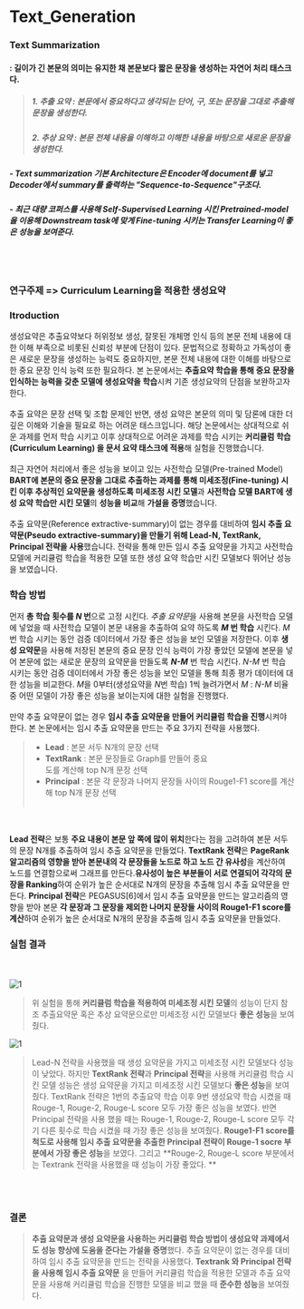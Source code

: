 # Text_Generation

### Text Summarization 
#### : 길이가 긴 본문의 의미는 유지한 채 본문보다 짧은 문장을 생성하는 자연어 처리 태스크다. 
> ##### 1. 추출 요약 : 본문에서 중요하다고 생각되는 단어, 구, 또는 문장을 그대로 추출해 문장을 생성한다.  
> ##### 2. 추상 요약 : 본문 전체 내용을 이해하고 이해한 내용을 바탕으로 새로운 문장을 생성한다.
##### - Text summarization 기본 Architecture은 Encoder에 document를 넣고 Decoder에서 summary를 출력하는 "Sequence-to-Sequence"구조다.
##### - 최근 대량 코퍼스를 사용해 Self-Supervised Learning 시킨 Pretrained-model을 이용해 Downstream task에 맞게 Fine-tuning 시키는 Transfer Learning이 좋은 성능을 보여준다.
<br><br>
### 연구주제 => Curriculum Learning을 적용한 생성요약


### Itroduction

생성요약은 추출요약보다 허위정보 생성, 잘못된 개체명 인식 등의 본문 전체 내용에 대한 이해 부족으로 비롯된 신뢰성 부분에 단점이 있다. 문법적으로 정확하고 가독성이 좋은 새로운 문장을 생성하는 능력도 중요하지만, 본문 전체 내용에 대한 이해를 바탕으로 한 중요 문장 인식 능력 또한 필요하다. 본 논문에서는 **추출요약 학습을 통해 중요 문장을 인식하는 능력을 갖춘 모델에 생성요약을 학습**시켜 기존 생성요약의 단점을 보완하고자 한다.<br> <br>
  추출 요약은 문장 선택 및 조합 문제인 반면, 생성 요약은 본문의 의미 및 담론에 대한 더 깊은 이해와 기술을 필요로 하는 어려운 태스크입니다. 해당 논문에서는 상대적으로 쉬운 과제를 먼저 학습 시키고 이후 상대적으로 어려운 과제를 학습 시키는 **커리큘럼 학습(Curriculum Learning) 을 문서 요약 태스크에 적용**해 실험을 진행했습니다.
  <br> <br>
  최근 자연어 처리에서 좋은 성능을 보이고 있는 사전학습 모델(Pre-trained Model) **BART에 본문의 중요 문장을 그대로 추출하는 과제를 통해 미세조정(Fine-tuning) 시킨 이후 추상적인 요약문을 생성하도록 미세조정 시킨 모델**과 **사전학습 모델 BART에 생성 요약 학습만 시킨 모델**의 **성능을 비교**해 **가설을 증명**했습니다.
  <br> <br>
  추출 요약문(Reference extractive-summary)이 없는 경우를 대비하여 **임시 추출 요약문(Pseudo extractive-summary)을 만들기 위해 Lead-N, TextRank, Principal 전략을 사용**했습니다. 전략을 통해 만든 임시 추출 요약문을 가지고 사전학습 모델에 커리큘럼 학습을 적용한 모델 또한 생성 요약 학습만 시킨 모델보다 뛰어난 성능을 보였습니다. 

### 학습 방법

 먼저 **총 학습 횟수를 *N* 번**으로 고정 시킨다. *추출 요약문*을 사용해 본문을 사전학습 모델에 넣었을 때 사전학습 모델이 본문 내용을 추출하여 요약 하도록 ***M* 번 학습** 시킨다. *M* 번 학습 시키는 동안 검증 데이터에서 가장 좋은 성능을 보인 모델을 저장한다. 이후 **생성 요약문**을 사용해 저장된 본문의 중요 문장 인식 능력이 가장 좋았던 모델에 본문을 넣어 본문에 없는 새로운 문장의 요약문을 만들도록 ***N-M*** 번 학습 시킨다. *N-M* 번 학습 시키는 동안 검증 데이터에서 가장 좋은 성능을 보인 모델을 통해 최종 평가 데이터에 대한 성능을 비교한다. *M*을 0부터(생성요약을 *N*번 학습) 1씩 늘려가면서 *M* : *N-M* 비율 중 어떤 모델이 가장 좋은 성능을 보이는지에 대한 실험을 진행했다. 
<br>
<br>
  만약 추출 요약문이 없는 경우 **임시 추출 요약문을 만들어 커리큘럼 학습을 진행**시켜야 한다. 본 논문에서는 임시 추출 요약문을 만드는 주요 3가지 전략을 사용했다. 
<br>
>  - **Lead** : 본문 서두 N개의 문장 선택
    <br>
>  - **TextRank** : 본문 문장들로 Graph를 만들어 중요    
    도를 계산해 top N개 문장 선택
    <br>
>  - **Principal** : 본문 각 문장과 나머지 문장들 사이의 Rouge1-F1 score를 계산해 top N개 문장 선택
     <br>
     <br>
<br> 

**Lead 전략**은 보통 **주요 내용이 본문 앞 쪽에 많이 위치**한다는 점을 고려하여 본문 서두의 문장 N개를 추출하여 임시 추출 요약문을 만들었다. **TextRank 전략**은 **PageRank 알고리즘의 영향을 받아 본문내의 각 문장들을 노드로 하고 노드 간 유사성**을 계산하여 노드를 연결함으로써 그래프를 만든다.**유사성이 높은 부분들이 서로 연결되어 각각의 문장을 Ranking**하여 순위가 높은 순서대로 N개의 문장을 추출해 임시 추출 요약문을 만든다. **Principal 전략**은 PEGASUS[6]에서 임시 추출 요약문을 만드는 알고리즘의 영향을 받아 본문 **각 문장과 그 문장을 제외한 나머지 문장들 사이의 Rouge1-F1 score를 계산**하여 순위가 높은 순서대로 N개의 문장을 추출해 임시 추출 요약문을 만들었다.

### 실험 결과
<br><br>
![1](https://user-images.githubusercontent.com/64317686/114987632-56b4ae80-9ed0-11eb-9295-27f85ca581f5.JPG)
<br>
> 위 실험을 통해 **커리큘럼 학습을 적용하여 미세조정 시킨 모델**의 성능이 단지 참조 추출요약문 혹은 추상 요약문으로만 미세조정 시킨 모델보다 **좋은 성능**을 보여줬다.
 
![1](https://user-images.githubusercontent.com/64317686/114993660-fd03b280-9ed6-11eb-92bb-f1b7286dee13.JPG)
<br>
> Lead-N 전략을 사용했을 때 생성 요약문을 가지고 미세조정 시킨 모델보다 성능이 낮았다. 하지만 **TextRank 전략**과 **Principal 전략**을 사용해 커리큘럼 학습 시킨 모델 성능은 생성 요약문을 가지고 미세조정 시킨 모델보다 **좋은 성능**을 보여줬다. TextRank 전략은 1번의 추출요약 학습 이후 9번 생성요약 학습 시켰을 때 Rouge-1, Rouge-2, Rouge-L score 모두 가장 좋은 성능을 보였다.  반면  Principal 전략을 사용 했을 때는 Rouge-1, Rouge-2, Rouge-L score 모두 각기 다른 횟수로 학습 시켰을 때 가장 좋은 성능을 보여줬다. **Rouge1-F1 score를 척도로 사용해 임시 추출 요약문을 추출한 Principal 전략이 Rouge-1 socre 부분에서 가장 좋은 성능**을 보였다. 그리고 **Rouge-2, Rouge-L score 부분에서는 Textrank 전략을 사용했을 때 성능이 가장 좋았다. **

<br><br>
### 결론
> **추출 요약문과 생성 요약문을 사용하는 커리큘럼 학습 방법이 생성요약 과제에서도 성능 향상에 도움을 준다는 가설을 증명**했다. 
추출 요약문이 없는 경우를 대비하여 임시 추출 요약문을 만드는 전략을 사용했다.  **Textrank 와 Principal 전략을 사용해 임시 추출 요약문** 을 만들어 커리큘럼 학습을 적용한 모델과 추출 요약문을 사용해 커리큘럼 학습을 진행한 모델을 비교 했을 때 **준수한 성능**을 보여줬다.
